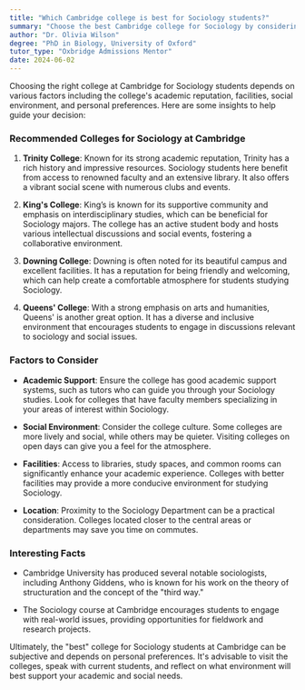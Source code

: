 ```yaml
---
title: "Which Cambridge college is best for Sociology students?"
summary: "Choose the best Cambridge college for Sociology by considering academic reputation, facilities, social environment, and personal preferences for a successful experience."
author: "Dr. Olivia Wilson"
degree: "PhD in Biology, University of Oxford"
tutor_type: "Oxbridge Admissions Mentor"
date: 2024-06-02
---
```


Choosing the right college at Cambridge for Sociology students depends on various factors including the college's academic reputation, facilities, social environment, and personal preferences. Here are some insights to help guide your decision:

### Recommended Colleges for Sociology at Cambridge

1. **Trinity College**: Known for its strong academic reputation, Trinity has a rich history and impressive resources. Sociology students here benefit from access to renowned faculty and an extensive library. It also offers a vibrant social scene with numerous clubs and events.

2. **King's College**: King’s is known for its supportive community and emphasis on interdisciplinary studies, which can be beneficial for Sociology majors. The college has an active student body and hosts various intellectual discussions and social events, fostering a collaborative environment.

3. **Downing College**: Downing is often noted for its beautiful campus and excellent facilities. It has a reputation for being friendly and welcoming, which can help create a comfortable atmosphere for students studying Sociology.

4. **Queens' College**: With a strong emphasis on arts and humanities, Queens' is another great option. It has a diverse and inclusive environment that encourages students to engage in discussions relevant to sociology and social issues.

### Factors to Consider

- **Academic Support**: Ensure the college has good academic support systems, such as tutors who can guide you through your Sociology studies. Look for colleges that have faculty members specializing in your areas of interest within Sociology.

- **Social Environment**: Consider the college culture. Some colleges are more lively and social, while others may be quieter. Visiting colleges on open days can give you a feel for the atmosphere.

- **Facilities**: Access to libraries, study spaces, and common rooms can significantly enhance your academic experience. Colleges with better facilities may provide a more conducive environment for studying Sociology.

- **Location**: Proximity to the Sociology Department can be a practical consideration. Colleges located closer to the central areas or departments may save you time on commutes.

### Interesting Facts

- Cambridge University has produced several notable sociologists, including Anthony Giddens, who is known for his work on the theory of structuration and the concept of the "third way."

- The Sociology course at Cambridge encourages students to engage with real-world issues, providing opportunities for fieldwork and research projects.

Ultimately, the "best" college for Sociology students at Cambridge can be subjective and depends on personal preferences. It's advisable to visit the colleges, speak with current students, and reflect on what environment will best support your academic and social needs.
    